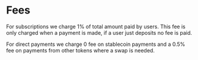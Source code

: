 # Fees

For subscriptions we charge 1% of total amount paid by users. This fee is only charged when a payment is made, if a user just deposits no fee is paid.

For direct payments we charge 0 fee on stablecoin payments and a 0.5% fee on payments from other tokens where a swap is needed.
